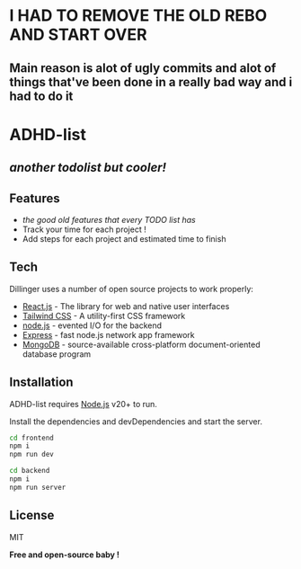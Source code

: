 # I HAD TO REMOVE THE OLD REBO AND START OVER 
## Main reason is alot of ugly commits and alot of things that've been done in a really bad way and i had to do it


# ADHD-list
## _another todolist but cooler!_

## Features
- _the good old features that every TODO list has_
- Track your time for each project !
- Add steps for each project and estimated time to finish



## Tech

Dillinger uses a number of open source projects to work properly:

- [React.js] - The library for web and native user interfaces
- [Tailwind CSS] - A utility-first CSS framework
- [node.js] - evented I/O for the backend
- [Express] - fast node.js network app framework
- [MongoDB] - source-available cross-platform document-oriented database program

## Installation

ADHD-list requires [Node.js](https://nodejs.org/) v20+ to run.

Install the dependencies and devDependencies and start the server.

```sh
cd frontend
npm i
npm run dev
```



```sh
cd backend
npm i
npm run server
```

## License

MIT

**Free and open-source baby !**


   [node.js]: <http://nodejs.org>
   [React.js]: <https://react.dev/>
   [express]: <http://expressjs.com>
   [Tailwind CSS]: <https://tailwindcss.com/>
   [MongoDB]: <https://www.mongodb.com/>


